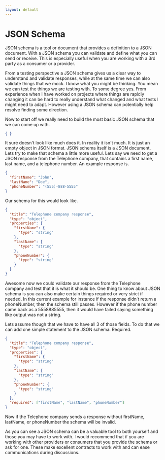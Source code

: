 ```yaml
---
layout: default
---
```

# JSON Schema

JSON schema is a tool or document that provides a definition to a JSON document. With a JSON schema you can validate and define what you can send or receive. This is especially useful when you are working with a 3rd party as a consumer or a provider.

From a testing perspective a JSON schema gives us a clear way to understand and validate responses, while at the same time we can also validate things that we mock. I know what you might be thinking. You mean we can test the things we are testing with. To some degree yes. From experience when I have worked on projects where things are rapidly changing it can be hard to really understand what changed and what tests I might need to adapt. However using a JSON schema can potentially help resolve finding some direction.

Now to start off we really need to build the most basic JSON schema that we can come up with.

```json
{ }
```

It sure doesn't look like much does it. In reality it isn't much. It is just an empty object in JSON format. JSON schema itself is a JSON document. Lets try to make that schema a little more useful. Lets say we need to get a JSON response from the Telephone company, that contains a first name, last name, and a telephone number. An example response is.

```json
{
  "firstName": "John",
  "lastName": "Doe",
  "phoneNumber": "(555)-888-5555"
}
```

Our schema for this would look like.

```json
{
  "title": "Telephone company response",
  "type": "object",
  "properties": {
    "firstName": {
      "type": "string"
    },
    "lastName": {
      "type": "string"
    },
    "phoneNumber": {
      "type": "string"
    }
  }
}
```

Awesome now we could validate our response from the Telephone company and test that it is what it should be. One thing to know about JSON schema is you can also make certain things required or very strict if needed. In this current example for instance if the response didn't return a phoneNumber, then the schema still passes. However if the phone number came back as a 5558885555, then it would have failed saying something like output was not a string.

Lets assume though that we have to have all 3 of those fields. To do that we can add one simple statement to the JSON schema. Required.

```json
{
  "title": "Telephone company response",
  "type": "object",
  "properties": {
    "firstName": {
      "type": "string"
    },
    "lastName": {
      "type": "string"
    },
    "phoneNumber": {
      "type": "string"
    }
  },
  "required": ["firstName", "lastName", "phoneNumber"]
}
```

Now if the Telephone company sends a response without firstName, lastName, or phoneNumber the schema will be invalid.

As you can see a JSON schema can be a valuable tool to both yourself and those you may have to work with. I would recommend that if you are working with other providers or consumers that you provide the schema or ask for one. These make excellent contracts to work with and can ease communications during discussions.
